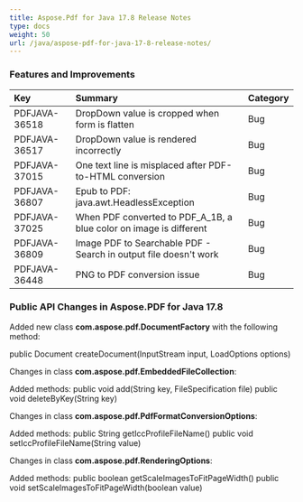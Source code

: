 ```yaml
---
title: Aspose.Pdf for Java 17.8 Release Notes
type: docs
weight: 50
url: /java/aspose-pdf-for-java-17-8-release-notes/
---
```


### **Features and Improvements**

|**Key**|**Summary**|**Category**|
| :- | :- | :- |
|PDFJAVA-36518|DropDown value is cropped when form is flatten|Bug|
|PDFJAVA-36517|DropDown value is rendered incorrectly|Bug|
|PDFJAVA-37015|One text line is misplaced after PDF-to-HTML conversion|Bug|
|PDFJAVA-36807|Epub to PDF: java.awt.HeadlessException|Bug|
|PDFJAVA-37025|When PDF converted to PDF_A_1B, a blue color on image is different|Bug|
|PDFJAVA-36809|Image PDF to Searchable PDF - Search in output file doesn't work|Bug|
|PDFJAVA-36448|PNG to PDF conversion issue|Bug|
### **Public API Changes in Aspose.PDF for Java 17.8**


Added new class **com.aspose.pdf.DocumentFactory** with the following method:

public Document createDocument(InputStream input, LoadOptions options)

Changes in class **com.aspose.pdf.EmbeddedFileCollection**:

Added methods:
public void add(String key, FileSpecification file)
public void deleteByKey(String key)

Changes in class **com.aspose.pdf.PdfFormatConversionOptions**:

Added methods:
public String getIccProfileFileName()
public void setIccProfileFileName(String value)

Changes in class **com.aspose.pdf.RenderingOptions**:

Added methods:
public boolean getScaleImagesToFitPageWidth()
public void setScaleImagesToFitPageWidth(boolean value)
